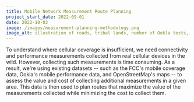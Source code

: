 ```yaml
---
title: Mobile Network Measurement Route Planning
project_start_date: 2022-09-01
date: 2022-10-03
image: /images/measurement-planning-methodology.png
image_alt: illustration of roads, tribal lands, number of Ookla tests, and provider-reported coverage all being combined into a single map of measurement value-to-cost ratio
---
```


To understand where cellular coverage is insufficient, we need connectivity and performance measurements collected from real cellular devices in the wild. However, collecting such measurements is time consuming. As a result, we're using existing datasets -- such as the FCC's mobile coverage data, Ookla's mobile performance data, and OpenStreetMap's maps -- to assess the value and cost of collecting additional measurements in a given area. This data is then used to plan routes that maximize the value of the measurements collected while minimizing the cost to collect them.

<!--more-->
